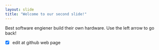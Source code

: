 ```yaml
---
layout: slide
title: "Welcome to our second slide!"
---
```

Best software engiener build their own hardware.
Use the left arrow to go back!
- [x] edit at github web page
